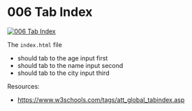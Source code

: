# 006 Tab Index

[![006 Tab Index](https://img.youtube.com/vi/18yxD84iDSw/0.jpg)](https://www.youtube.com/watch?v=18yxD84iDSw)

The `index.html` file
- should tab to the age input first
- should tab to the name input second
- should tab to the city input third

Resources:
- https://www.w3schools.com/tags/att_global_tabindex.asp
